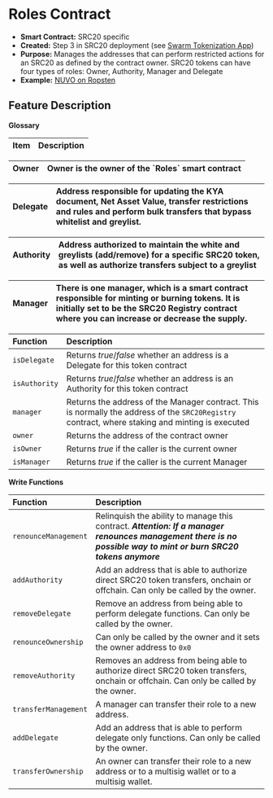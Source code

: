 # Roles Contract

* **Smart Contract:** SRC20 specific
* **Created:** Step 3 in SRC20 deployment \(see [Swarm Tokenization App](https://swarm.app/)\)
* **Purpose:** Manages the addresses that can perform restricted actions for an SRC20 as defined by the contract owner. SRC20 tokens can have four types of roles: Owner, Authority, Manager and Delegate
* **Example:**  [NUVO on Ropsten](https://ropsten.etherscan.io/address/0x32da71b47888a8c900761dff4fecd37c2e2da654#code)  

## Feature Description

**Glossary**

| Item | Description |
| :--- | :--- |


| Owner | Owner is the owner of the \`Roles\` smart contract |
| :--- | :--- |


| Delegate | Address responsible for updating the KYA document, Net Asset Value, transfer restrictions and rules and perform bulk transfers that bypass whitelist and greylist. |
| :--- | :--- |


| Authority | Address authorized to maintain the white and greylists \(add/remove\) for a specific SRC20 token, as well as authorize transfers subject to a greylist |
| :--- | :--- |


| Manager | There is one manager, which is a smart contract responsible for minting or burning tokens. It is initially set to be the SRC20 Registry contract where you can increase or decrease the supply.  |
| :--- | :--- |


| Function | Description |
| :--- | :--- |
| `isDelegate` | Returns _true_/_false_ whether an address is a Delegate for this token contract |
| `isAuthority` | Returns _true_/_false_ whether an address is an Authority for this token contract |
| `manager` | Returns the address of the Manager contract. This is normally the address of the `SRC20Registry` contract, where staking and minting is executed |
| `owner` | Returns the address of the contract owner |
| `isOwner` | Returns _true_ if the caller is the current owner |
| `isManager` | Returns _true_ if the caller is the current Manager |

**Write Functions**

| Function | Description |
| :--- | :--- |
| `renounceManagement` | Relinquish the ability to manage this contract. _**Attention:**_ _**If a manager renounces management there is no possible way to mint or burn SRC20 tokens anymore**_ |
| `addAuthority` | Add an address that is able to authorize direct SRC20 token transfers, onchain or offchain. Can only be called by the owner. |
| `removeDelegate` | Remove an address from being able to perform delegate functions. Can only be called by the owner. |
| `renounceOwnership` | Can only be called by the owner and it sets the owner address to `0x0` |
| `removeAuthority` | Removes an address from being able to authorize direct SRC20 token transfers, onchain or offchain. Can only be called by the owner. |
| `transferManagement` | A manager can transfer their role to a new address. |
| `addDelegate` | Add an address that is able to perform delegate only functions. Can only be called by the owner. |
| `transferOwnership` | An owner can transfer their role to a new address or to a multisig wallet or to a multisig wallet. |


